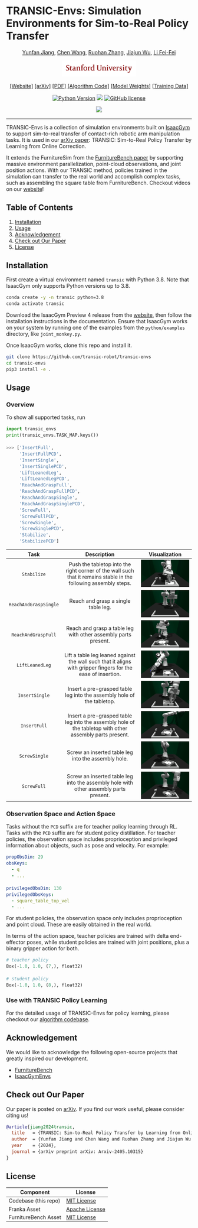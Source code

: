 # TRANSIC-Envs: Simulation Environments for Sim-to-Real Policy Transfer
<div align="center">

[Yunfan Jiang](https://yunfanj.com/),
[Chen Wang](https://www.chenwangjeremy.net/),
[Ruohan Zhang](https://ai.stanford.edu/~zharu/),
[Jiajun Wu](https://jiajunwu.com/),
[Li Fei-Fei](https://profiles.stanford.edu/fei-fei-li)

<img src="media/SUSig-red.png" width=200>

[[Website]](https://transic-robot.github.io/)
[[arXiv]](https://arxiv.org/abs/2405.10315)
[[PDF]](https://transic-robot.github.io/assets/pdf/transic_paper.pdf)
[[Algorithm Code]](https://github.com/transic-robot/transic)
[[Model Weights]](https://huggingface.co/transic-robot/models)
[[Training Data]](https://huggingface.co/datasets/transic-robot/data)

[![Python Version](https://img.shields.io/badge/Python-3.8-blue.svg)](https://github.com/transic-robot/transic-envs)
[<img src="https://img.shields.io/badge/Simulation-IsaacGym-green.svg"/>](https://developer.nvidia.com/isaac-gym)
[![GitHub license](https://img.shields.io/github/license/transic-robot/transic-envs)](https://github.com/transic-robot/transic-envs/blob/main/LICENSE)

![](media/sim.gif)
______________________________________________________________________
</div>

TRANSIC-Envs is a collection of simulation environments built on [IsaacGym](https://developer.nvidia.com/isaac-gym) to support sim-to-real transfer of contact-rich robotic arm manipulation tasks. It is used in our [arXiv paper](https://arxiv.org/abs/2405.10315): TRANSIC: Sim-to-Real Policy Transfer by Learning from Online Correction.

It extends the FurnitureSim from the [FurnitureBench paper](https://clvrai.github.io/furniture-bench/) by supporting massive environment parallelization, point-cloud observations, and joint position actions. With our TRANSIC method, policies trained in the simulation can transfer to the real world and accomplish complex tasks, such as assembling the square table from FurnitureBench. Checkout videos on our [website](https://transic-robot.github.io/)!

## Table of Contents
1. [Installation](#Installation)
2. [Usage](#usage)
3. [Acknowledgement](#acknowledgement)
4. [Check out Our Paper](#check-out-our-paper)
5. [License](#license)

## Installation
First create a virtual environment named `transic` with Python 3.8. Note that IsaacGym only supports Python versions up to 3.8.

```bash
conda create -y -n transic python=3.8
conda activate transic
```

Download the IsaacGym Preview 4 release from the [website](https://developer.nvidia.com/isaac-gym), then follow the installation instructions in the documentation. Ensure that IsaacGym works on your system by running one of the examples from the `python/examples` directory, like `joint_monkey.py`.

Once IsaacGym works, clone this repo and install it.
```bash
git clone https://github.com/transic-robot/transic-envs
cd transic-envs
pip3 install -e .
```

## Usage

### Overview
To show all supported tasks, run
```python
import transic_envs
print(transic_envs.TASK_MAP.keys())

>>> ['InsertFull',
     'InsertFullPCD',
     'InsertSingle',
     'InsertSinglePCD',
     'LiftLeanedLeg',
     'LiftLeanedLegPCD',
     'ReachAndGraspFull',
     'ReachAndGraspFullPCD',
     'ReachAndGraspSingle',
     'ReachAndGraspSinglePCD',
     'ScrewFull',
     'ScrewFullPCD',
     'ScrewSingle',
     'ScrewSinglePCD',
     'Stabilize',
     'StabilizePCD']
```

|         Task          |                                                   Description                                                    |                   Visualization                    |
|:---------------------:|:----------------------------------------------------------------------------------------------------------------:|:--------------------------------------------------:|
|      `Stabilize`      | Push the tabletop into the right corner of the wall such that it remains stable in the following assembly steps. |       <img src="media/task_stabilize.gif"/>        |
| `ReachAndGraspSingle` |                                       Reach and grasp a single table leg.                                        | <img src="media/task_reach_and_grasp_single.gif"/> |
|  `ReachAndGraspFull`  |                          Reach and grasp a table leg with other assembly parts present.                          |  <img src="media/task_reach_and_grasp_full.gif"/>  |
|    `LiftLeanedLeg`    |   Lift a table leg leaned against the wall such that it aligns with gripper fingers for the ease of insertion.   |    <img src="media/task_lift_leaned_leg.gif"/>     |
|    `InsertSingle`     |                      Insert a pre-grasped table leg into the assembly hole of the tabletop.                      |     <img src="media/task_insert_single.gif"/>      |
|     `InsertFull`      |     Insert a pre-grasped table leg into the assembly hole of the tabletop with other assembly parts present.     |      <img src="media/task_insert_full.gif"/>       |
|     `ScrewSingle`     |                               Screw an inserted table leg into the assembly hole.                                |      <img src="media/task_screw_single.gif"/>      |
|      `ScrewFull`      |              Screw an inserted table leg into the assembly hole with other assembly parts present.               |       <img src="media/task_screw_full.gif"/>       |


### Observation Space and Action Space
Tasks without the `PCD` suffix are for teacher policy learning through RL. Tasks with the `PCD` suffix are for student policy distillation.
For teacher policies, the observation space includes proprioception and privileged information about objects, such as pose and velocity. For example:
```yaml
propObsDim: 29
obsKeys:
  - q
  - ...

privilegedObsDim: 130
privilegedObsKeys:
  - square_table_top_vel
  - ...
```
For student policies, the observation space only includes proprioception and point cloud. These are easily obtained in the real world.

In terms of the action space, teacher policies are trained with delta end-effector poses, while student policies are trained with joint positions, plus a binary gripper action for both.

```python
# teacher policy
Box(-1.0, 1.0, (7,), float32)

# student policy
Box(-1.0, 1.0, (8,), float32)
```

### Use with TRANSIC Policy Learning
For the detailed usage of TRANSIC-Envs for policy learning, please checkout our [algorithm codebase](https://github.com/transic-robot/transic). 

## Acknowledgement
We would like to acknowledge the following open-source projects that greatly inspired our development.
- [FurnitureBench](https://github.com/clvrai/furniture-bench)
- [IsaacGymEnvs](https://github.com/NVIDIA-Omniverse/IsaacGymEnvs)

## Check out Our Paper
Our paper is posted on [arXiv](https://arxiv.org/abs/2405.10315). If you find our work useful, please consider citing us! 

```bibtex
@article{jiang2024transic,
  title   = {TRANSIC: Sim-to-Real Policy Transfer by Learning from Online Correction},
  author  = {Yunfan Jiang and Chen Wang and Ruohan Zhang and Jiajun Wu and Li Fei-Fei},
  year    = {2024},
  journal = {arXiv preprint arXiv: Arxiv-2405.10315}
}
```

## License
| Component            | License                                                   |
|----------------------|-----------------------------------------------------------|
| Codebase (this repo) | [MIT License](LICENSE)                                    |
| Franka Asset         | [Apache License](assets/licenses/franka-LICENSE.txt)      |
| FurnitureBench Asset | [MIT License](assets/licenses/FurnitureBench-LICENSE.txt) |
